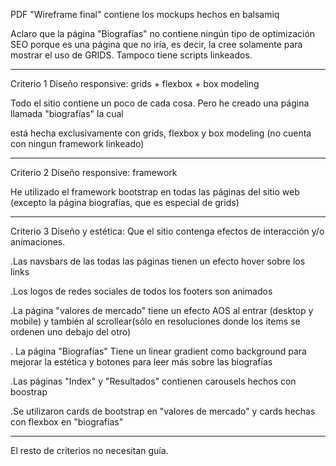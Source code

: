PDF "Wireframe final" contiene los mockups hechos en balsamiq

Aclaro que la página "Biografías" no contiene ningún tipo de optimización SEO porque es una página que no iría,
es decir, la cree solamente para mostrar el uso de GRIDS. Tampoco tiene scripts linkeados.
___________________________________________________________________________________________________________

Criterio 1 Diseño responsive: grids + flexbox + box modeling

Todo el sitio contiene un poco de cada cosa. Pero he creado una página llamada "biografías" la cual

está hecha exclusivamente con grids, flexbox y box modeling (no cuenta con ningun framework linkeado)
_________________________________________________________________________________________________________________

Criterio 2 Diseño responsive: framework

He utilizado el framework bootstrap en todas las páginas del sitio web (excepto la página biografías, que es especial de grids)
_____________________________________________________________________________________________________________________

Criterio 3 Diseño y estética: Que el sitio contenga efectos de interacción y/o animaciones.

.Las navsbars de las todas las páginas tienen un efecto hover sobre los links

.Los logos de redes sociales de todos los footers son animados

.La página "valores de mercado" tiene un efecto AOS al entrar (desktop y mobile) y también al scrollear(sólo en resoluciones donde los items se ordenen uno debajo del otro)

. La página "Biografías" Tiene un linear gradient como background para mejorar la estética y botones para leer más sobre las biografías

.Las páginas "Index" y "Resultados" contienen carousels hechos con boostrap

.Se utilizaron cards de bootstrap en "valores de mercado" y cards hechas con flexbox en "biografías"
_______________________________________________________________________________________________________________________
El resto de criterios no necesitan guía.

